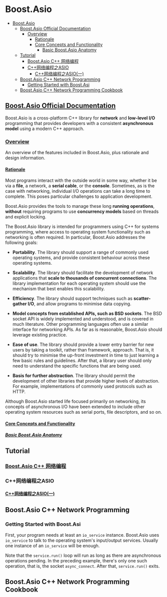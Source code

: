 # Boost.Asio

- [Boost.Asio](#boostasio)
  - [Boost.Asio Official Documentation](#boostasio-official-documentation)
    - [Overview](#overview)
      - [Rationale](#rationale)
      - [Core Concepts and Functionality](#core-concepts-and-functionality)
        - [Basic Boost.Asio Anatomy](#basic-boostasio-anatomy)
  - [Tutorial](#tutorial)
    - [Boost.Asio C++ 网络编程](#boostasio-c-网络编程)
    - [C++网络编程之ASIO](#c网络编程之asio)
      - [C++网络编程之ASIO(一)](#c网络编程之asio一)
  - [Boost.Asio C++ Network Programming](#boostasio-c-network-programming)
    - [Getting Started with Boost.Asi](#getting-started-with-boostasi)
  - [Boost.Asio C++ Network Programming Cookbook](#boostasio-c-network-programming-cookbook)

## [Boost.Asio Official Documentation](https://www.boost.org/doc/libs/1_72_0/doc/html/boost_asio.html)

Boost.Asio is a cross-platform C++ library for **network** and **low-level I/O** programming that provides developers with a consistent **asynchronous model** using a modern C++ approach.

### [Overview](https://www.boost.org/doc/libs/1_72_0/doc/html/boost_asio/overview.html)

An overview of the features included in Boost.Asio, plus rationale and design information.

#### [Rationale](https://www.boost.org/doc/libs/1_72_0/doc/html/boost_asio/overview/rationale.html)

Most programs interact with the outside world in some way, whether it be via a **file**, a network, a **serial cable**, or the **console**. Sometimes, as is the case with networking, individual I/O operations can take a long time to complete. This poses particular challenges to application development.

Boost.Asio provides the tools to manage these long **running operations**, **without** requiring programs to use **concurrency models** based on threads and explicit locking.

The Boost.Asio library is intended for programmers using C++ for systems programming, where access to operating system functionality such as networking is often required. In particular, Boost.Asio addresses the following goals:

- **Portability**. The library should support a range of commonly used operating systems, and provide consistent behaviour across these operating systems. 

- **Scalability**. The library should facilitate the development of network applications that **scale to thousands of concurrent connections**. The library implementation for each operating system should use the mechanism that best enables this scalability. 

- **Efficiency**. The library should support techniques such as **scatter-gather I/O**, and allow programs to minimise data copying.

- **Model concepts from established APIs, such as BSD sockets**. The BSD socket API is widely implemented and understood, and is covered in much literature. Other programming languages often use a similar interface for networking APIs. As far as is reasonable, Boost.Asio should leverage existing practice.

- **Ease of use**. The library should provide a lower entry barrier for new users by taking a toolkit, rather than framework, approach. That is, it should try to minimise the up-front investment in time to just learning a few basic rules and guidelines. After that, a library user should only need to understand the specific functions that are being used.

- **Basis for further abstraction**. The library should permit the development of other libraries that provide higher levels of abstraction. For example, implementations of commonly used protocols such as HTTP.

Although Boost.Asio started life focused primarily on networking, its concepts of asynchronous I/O have been extended to include other operating system resources such as serial ports, file descriptors, and so on.

#### [Core Concepts and Functionality](https://www.boost.org/doc/libs/1_72_0/doc/html/boost_asio/overview/core.html)

##### [Basic Boost.Asio Anatomy](https://www.boost.org/doc/libs/1_72_0/doc/html/boost_asio/overview/core/basics.html)

## Tutorial

### [Boost.Asio C++ 网络编程](https://mmoaay.gitbooks.io/boost-asio-cpp-network-programming-chinese/content/Chapter1.html)

### C++网络编程之ASIO

#### [C++网络编程之ASIO(一)](https://zhuanlan.zhihu.com/p/37590580)

## Boost.Asio C++ Network Programming

### Getting Started with Boost.Asi

First, your program needs at least an `io_service` instance. Boost.Asio uses `io_service` to talk to the operating system's input/output services. Usually one instance of an `io_service` will be enough.

Note that the `service.run()` loop will run as long as there are asynchronous operations pending. In the preceding example, there's only one such operation, that is, the socket `async_connect`. After that, `service.run()` exits.

## Boost.Asio C++ Network Programming Cookbook
